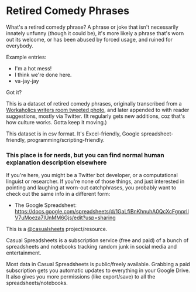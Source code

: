 # Retired Comedy Phrases

What's a retired comedy phrase? A phrase or joke that isn't necessarily innately unfunny (though it could be), it's more likely a phrase that's worn out its welcome, or has been abused by forced usage, and ruined for everybody.

Example entries:
* I'm a hot mess!
* I think we're done here.
* va-jay-jay

Got it?

This is a dataset of retired comedy phrases, originally transcribed from a [Workaholics writers room tweeted photo](https://twitter.com/John_Quaintance/status/799751549610168320), and later appended to with reader suggestions, mostly via Twitter.
(It regularly gets new additions, coz that's how culture works. Gotta keep it moving.)

This dataset is in csv format. It's Excel-friendly, Google spreadsheet-friendly, programming/scripting-friendly.

### This place is for nerds, but you can find normal human explanation description elsewhere ###

If you're here, you might be a Twitter bot developer, or a computational linguist or researcher.
If you're none of those things, and just interested in pointing and laughing at worn-out catchphrases, you probably want to check out the same info in a different form:

* The Google Spreadsheet: https://docs.google.com/spreadsheets/d/1GaLfiBnKhnuhA0QcXcFgnprIlV7uMoeza7IUnMM6Gjs/edit?usp=sharing

This is a [@casualsheets](https://twitter.com/casualsheets) project/resource.

Casual Spreadsheets is a subscription service (free and paid) of a bunch of spreadsheets and notebooks tracking random junk in social media and entertainment.

Most data in Casual Spreadsheets is public/freely available. Grabbing a paid subscription gets you automatic updates to everything in your Google Drive. It also gives you more permissions (like export/save) to all the spreadsheets/notebooks.
